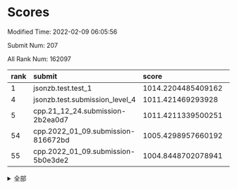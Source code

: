 # Scores

Modified Time: 2022-02-09 06:05:56

Submit Num: 207

All Rank Num: 162097

| rank |               submit               |       score        |       sigma        | pk_num |
| :--- | :--------------------------------- | :----------------- | :----------------- | :----- |
| 1    | jsonzb.test.test_1                 | 1014.2204485409162 | 0.8497746116233661 | 3135   |
| 4    | jsonzb.test.submission_level_4     | 1011.421469293928  | 0.7888753686591793 | 3135   |
| 5    | cpp.21_12_24.submission-2b2ea0d7   | 1011.4211339500251 | 0.7888254093659763 | 3130   |
| 54   | cpp.2022_01_09.submission-816672bd | 1005.4298957660192 | 0.7286896970188314 | 3133   |
| 55   | cpp.2022_01_09.submission-5b0e3de2 | 1004.8448702078941 | 0.71590349595095   | 3136   |


<details>
<summary>全部</summary>

| rank |                 submit                 |       score        |       sigma        | pk_num |
| :--- | :------------------------------------- | :----------------- | :----------------- | :----- |
| 1    | jsonzb.test.test_1                     | 1014.2204485409162 | 0.8497746116233661 | 3135   |
| 2    | gobigger.level_3.submission_level_3_22 | 1011.5368095188086 | 0.7828326114935054 | 3135   |
| 3    | gobigger.level_3.submission_level_3_43 | 1011.4879924756593 | 0.7858443777219248 | 3136   |
| 4    | jsonzb.test.submission_level_4         | 1011.421469293928  | 0.7888753686591793 | 3135   |
| 5    | cpp.21_12_24.submission-2b2ea0d7       | 1011.4211339500251 | 0.7888254093659763 | 3130   |
| 6    | gobigger.level_3.submission_level_3_32 | 1011.2603461096742 | 0.7505206310271867 | 3130   |
| 7    | gobigger.level_3.submission_level_3_19 | 1011.1774450690008 | 0.780180737964715  | 3135   |
| 8    | gobigger.level_3.submission_level_3_38 | 1011.150599456965  | 0.7680304723758545 | 3130   |
| 9    | gobigger.level_3.submission_level_3_18 | 1011.0394721030889 | 0.7568228563852655 | 3136   |
| 10   | gobigger.level_3.submission_level_3_13 | 1010.8649642323435 | 0.7664478943636982 | 3128   |
| 11   | gobigger.level_3.submission_level_3_15 | 1010.8451864657649 | 0.7735234442667461 | 3133   |
| 12   | gobigger.level_3.submission_level_3_27 | 1010.7456820706851 | 0.7869137152812364 | 3137   |
| 13   | gobigger.level_3.submission_level_3_28 | 1010.7038813531113 | 0.7923496005864095 | 3134   |
| 14   | gobigger.level_3.submission_level_3_33 | 1010.6432367279002 | 0.7596272234971005 | 3130   |
| 15   | gobigger.level_3.submission_level_3_29 | 1010.6043584537653 | 0.769485618624206  | 3134   |
| 16   | gobigger.level_3.submission_level_3_5  | 1010.5944272771612 | 0.7376187526618133 | 3135   |
| 17   | gobigger.level_3.submission_level_3_21 | 1010.4879104859418 | 0.7386363146561231 | 3131   |
| 18   | gobigger.level_3.submission_level_3_48 | 1010.4065835458849 | 0.7450097589516093 | 3133   |
| 19   | gobigger.level_3.submission_level_3_41 | 1010.3854664223916 | 0.7731784632478322 | 3131   |
| 20   | gobigger.level_3.submission_level_3_16 | 1010.3823981261551 | 0.7791886081023892 | 3131   |
| 21   | gobigger.level_3.submission_level_3_0  | 1010.3806553817232 | 0.7737633155181203 | 3127   |
| 22   | gobigger.level_3.submission_level_3_6  | 1010.3616213771896 | 0.7934321564177815 | 3136   |
| 23   | gobigger.level_3.submission_level_3_46 | 1010.3420697040066 | 0.7390752812166019 | 3128   |
| 24   | gobigger.level_3.submission_level_3_2  | 1010.294442146364  | 0.7636520424716791 | 3128   |
| 25   | gobigger.level_3.submission_level_3_20 | 1010.274315149748  | 0.755153565548711  | 3130   |
| 26   | gobigger.level_3.submission_level_3_40 | 1010.262858804232  | 0.7545214537687802 | 3132   |
| 27   | gobigger.level_3.submission_level_3_3  | 1010.1688483230276 | 0.7759669505198916 | 3132   |
| 28   | gobigger.level_3.submission_level_3_10 | 1010.1669335212927 | 0.7668780456846093 | 3135   |
| 29   | gobigger.level_3.submission_level_3_4  | 1010.1576394868968 | 0.7643878548192472 | 3132   |
| 30   | gobigger.level_3.submission_level_3_8  | 1010.0793499869706 | 0.7384680183576711 | 3128   |
| 31   | gobigger.level_3.submission_level_3_30 | 1010.0778553365433 | 0.7659832336199129 | 3134   |
| 32   | gobigger.level_3.submission_level_3_42 | 1010.0567152816265 | 0.7528564020603649 | 3125   |
| 33   | gobigger.level_3.submission_level_3_39 | 1010.0525260777647 | 0.7642008570085123 | 3140   |
| 34   | gobigger.level_3.submission_level_3_24 | 1009.8720007348315 | 0.7503545195225667 | 3133   |
| 35   | gobigger.level_3.submission_level_3_44 | 1009.7853596789017 | 0.7474213290002922 | 3129   |
| 36   | gobigger.level_3.submission_level_3_17 | 1009.7391883982268 | 0.7737181826269902 | 3129   |
| 37   | gobigger.level_3.submission_level_3_34 | 1009.7390281910492 | 0.7745964126956683 | 3127   |
| 38   | gobigger.level_3.submission_level_3_11 | 1009.7214377064928 | 0.7492817968647795 | 3133   |
| 39   | gobigger.level_3.submission_level_3_47 | 1009.6914972385399 | 0.7432532276534871 | 3138   |
| 40   | gobigger.level_3.submission_level_3_26 | 1009.6500293545777 | 0.7648220272980573 | 3137   |
| 41   | gobigger.level_3.submission_level_3_23 | 1009.5046492076677 | 0.7627743351184508 | 3132   |
| 42   | gobigger.level_3.submission_level_3_45 | 1009.4898462491245 | 0.7471924213443901 | 3131   |
| 43   | gobigger.level_3.submission_level_3_31 | 1009.4802862614202 | 0.7672692029605362 | 3132   |
| 44   | gobigger.level_3.submission_level_3_25 | 1009.3659234269012 | 0.7579993085180213 | 3129   |
| 45   | gobigger.level_3.submission_level_3_36 | 1009.2334674697184 | 0.7757646835267489 | 3132   |
| 46   | gobigger.level_3.submission_level_3_14 | 1009.0562770769448 | 0.7521578585195219 | 3134   |
| 47   | gobigger.level_3.submission_level_3_9  | 1009.0083524763162 | 0.7636917102016041 | 3133   |
| 48   | gobigger.level_3.submission_level_3_7  | 1008.957767384854  | 0.7498479710419326 | 3136   |
| 49   | gobigger.level_3.submission_level_3_1  | 1008.6218037211013 | 0.7482760529941659 | 3132   |
| 50   | gobigger.level_3.submission_level_3_12 | 1008.6112483667837 | 0.747945299919344  | 3132   |
| 51   | gobigger.level_3.submission_level_3_35 | 1008.3904080806033 | 0.7465437225320479 | 3130   |
| 52   | gobigger.level_3.submission_level_3_37 | 1008.2955678241769 | 0.7440729927533319 | 3132   |
| 53   | gobigger.level_3.submission_level_3_49 | 1007.932145940263  | 0.7326288228823696 | 3136   |
| 54   | cpp.2022_01_09.submission-816672bd     | 1005.4298957660192 | 0.7286896970188314 | 3133   |
| 55   | cpp.2022_01_09.submission-5b0e3de2     | 1004.8448702078941 | 0.71590349595095   | 3136   |
| 56   | gobigger.level_1.submission_level_1_18 | 1004.6831361327361 | 0.7288375981055656 | 3135   |
| 57   | gobigger.level_1.submission_level_1_41 | 1004.5671820300261 | 0.7174958018305015 | 3134   |
| 58   | gobigger.level_1.submission_level_1_16 | 1004.4975804085905 | 0.7234481894048213 | 3130   |
| 59   | gobigger.level_1.submission_level_1_35 | 1004.2611975497957 | 0.7095661047226482 | 3136   |
| 60   | gobigger.level_1.submission_level_1_34 | 1004.22562828374   | 0.7139465358556342 | 3133   |
| 61   | gobigger.level_1.submission_level_1_13 | 1004.2104686475634 | 0.7183765681509188 | 3133   |
| 62   | gobigger.level_1.submission_level_1_40 | 1004.1946026950351 | 0.720269425591267  | 3134   |
| 63   | gobigger.level_1.submission_level_1_30 | 1004.1620917589265 | 0.7239833173964155 | 3134   |
| 64   | gobigger.level_1.submission_level_1_43 | 1004.122166865917  | 0.7171262688859519 | 3133   |
| 65   | gobigger.level_1.submission_level_1_0  | 1003.9987265236146 | 0.7132154612215258 | 3133   |
| 66   | gobigger.level_1.submission_level_1_4  | 1003.9929733855259 | 0.730731561441276  | 3133   |
| 67   | gobigger.level_1.submission_level_1_31 | 1003.9377717704995 | 0.7208722931078435 | 3132   |
| 68   | gobigger.level_1.submission_level_1_7  | 1003.8756039429518 | 0.7151410635984228 | 3129   |
| 69   | gobigger.level_1.submission_level_1_44 | 1003.8454958604678 | 0.7280382490771996 | 3131   |
| 70   | gobigger.level_1.submission_level_1_37 | 1003.7973262058376 | 0.7103660233736258 | 3128   |
| 71   | gobigger.level_1.submission_level_1_38 | 1003.7916476174594 | 0.7240281671456346 | 3133   |
| 72   | gobigger.level_1.submission_level_1_24 | 1003.7912007511827 | 0.7173726143598838 | 3134   |
| 73   | gobigger.level_1.submission_level_1_33 | 1003.7531111245562 | 0.7155965378901197 | 3133   |
| 74   | gobigger.level_1.submission_level_1_21 | 1003.7451510646443 | 0.7175815530718227 | 3136   |
| 75   | gobigger.level_1.submission_level_1_46 | 1003.7304075100334 | 0.7119861737316184 | 3130   |
| 76   | gobigger.level_1.submission_level_1_28 | 1003.7090757410377 | 0.7204112024668599 | 3131   |
| 77   | gobigger.level_1.submission_level_1_19 | 1003.5991480641239 | 0.70815274642587   | 3125   |
| 78   | gobigger.level_1.submission_level_1_42 | 1003.569244396842  | 0.7150231069788628 | 3127   |
| 79   | gobigger.level_1.submission_level_1_17 | 1003.5445003403051 | 0.7101779364786742 | 3133   |
| 80   | gobigger.level_1.submission_level_1_20 | 1003.5192574480462 | 0.7289226948102945 | 3129   |
| 81   | gobigger.level_1.submission_level_1_22 | 1003.4775346684506 | 0.7067746975269721 | 3131   |
| 82   | gobigger.level_1.submission_level_1_23 | 1003.4678014571766 | 0.7233540830806575 | 3134   |
| 83   | gobigger.level_1.submission_level_1_32 | 1003.3678119055483 | 0.7103324904932845 | 3132   |
| 84   | gobigger.level_1.submission_level_1_5  | 1003.3216234503791 | 0.7217451002299266 | 3125   |
| 85   | gobigger.level_1.submission_level_1_9  | 1003.3152857339954 | 0.7159838181943141 | 3135   |
| 86   | gobigger.level_1.submission_level_1_8  | 1003.2933339341641 | 0.715425847110825  | 3125   |
| 87   | gobigger.level_1.submission_level_1_1  | 1003.2739747308913 | 0.7267648645189216 | 3133   |
| 88   | gobigger.level_1.submission_level_1_14 | 1003.149334422996  | 0.7226200357019661 | 3134   |
| 89   | gobigger.level_1.submission_level_1_27 | 1003.1390376556618 | 0.7241587581782113 | 3128   |
| 90   | gobigger.level_1.submission_level_1_36 | 1003.1367277364469 | 0.7145743918933449 | 3131   |
| 91   | gobigger.level_1.submission_level_1_39 | 1003.0563692651948 | 0.7113050746462712 | 3131   |
| 92   | gobigger.level_1.submission_level_1_29 | 1003.0219072732035 | 0.7251443014046324 | 3130   |
| 93   | gobigger.level_1.submission_level_1_26 | 1002.9964170195644 | 0.7130398152757383 | 3129   |
| 94   | gobigger.level_1.submission_level_1_11 | 1002.8907357545305 | 0.717564440389996  | 3136   |
| 95   | gobigger.level_1.submission_level_1_45 | 1002.8042841694596 | 0.7166818233546828 | 3130   |
| 96   | gobigger.level_1.submission_level_1_25 | 1002.78081929579   | 0.710766341109734  | 3132   |
| 97   | gobigger.level_1.submission_level_1_49 | 1002.7537277123135 | 0.7113737318285708 | 3135   |
| 98   | gobigger.level_1.submission_level_1_48 | 1002.6856453673414 | 0.7114123063307273 | 3136   |
| 99   | gobigger.level_1.submission_level_1_10 | 1002.6507056168575 | 0.7158030218231418 | 3134   |
| 100  | gobigger.level_1.submission_level_1_15 | 1002.6372041885634 | 0.7187186751716174 | 3139   |
| 101  | gobigger.level_1.submission_level_1_12 | 1002.515189604358  | 0.722787800779277  | 3134   |
| 102  | gobigger.level_1.submission_level_1_3  | 1002.4254874018378 | 0.7210540610373557 | 3135   |
| 103  | gobigger.level_1.submission_level_1_6  | 1002.2335768669058 | 0.7189086182980841 | 3134   |
| 104  | gobigger.level_1.submission_level_1_47 | 1001.6493280175987 | 0.7132646154241595 | 3134   |
| 105  | gobigger.level_1.submission_level_1_2  | 1001.0800056088401 | 0.7210984881653211 | 3130   |
| 106  | gobigger.random.submission_random_0    | 997.0094776134206  | 0.7006135665631019 | 3133   |
| 107  | gobigger.random.submission_random_30   | 996.9092795826631  | 0.711172103954199  | 3139   |
| 108  | gobigger.random.submission_random_16   | 996.8355368747798  | 0.7159279693138196 | 3128   |
| 109  | gobigger.random.submission_random_49   | 996.6667156637667  | 0.7079078304499048 | 3130   |
| 110  | gobigger.random.submission_random_36   | 996.6182104602061  | 0.715186479430204  | 3134   |
| 111  | gobigger.random.submission_random_35   | 996.4488706921117  | 0.7072398036440716 | 3130   |
| 112  | gobigger.random.submission_random_27   | 996.4314626385042  | 0.6959908554698137 | 3136   |
| 113  | gobigger.random.submission_random_31   | 996.3177959566576  | 0.7069208291908476 | 3136   |
| 114  | gobigger.random.submission_random_34   | 996.2853956007505  | 0.7153487500629292 | 3129   |
| 115  | gobigger.random.submission_random_48   | 996.281217933672   | 0.717169363571395  | 3135   |
| 116  | gobigger.random.submission_random_12   | 996.2729665367466  | 0.7144972386566126 | 3132   |
| 117  | gobigger.random.submission_random_43   | 996.2544037197381  | 0.7110950750473164 | 3134   |
| 118  | gobigger.random.submission_random_44   | 996.2470007084868  | 0.710427979711625  | 3135   |
| 119  | gobigger.random.submission_random_14   | 996.1845369694884  | 0.7039862413702574 | 3133   |
| 120  | gobigger.random.submission_random_46   | 996.154701022012   | 0.7127664760581085 | 3127   |
| 121  | gobigger.random.submission_random_11   | 996.0239944281988  | 0.7072914626841393 | 3135   |
| 122  | gobigger.random.submission_random_19   | 996.0179911951329  | 0.7050010539970314 | 3135   |
| 123  | gobigger.random.submission_random_17   | 995.9910216929036  | 0.7121350496304604 | 3133   |
| 124  | gobigger.random.submission_random_37   | 995.9769325987573  | 0.7114665521001674 | 3127   |
| 125  | gobigger.random.submission_random_29   | 995.9581741461899  | 0.7153406546116962 | 3137   |
| 126  | gobigger.random.submission_random_41   | 995.9436158102944  | 0.7127462944308097 | 3134   |
| 127  | gobigger.random.submission_random_6    | 995.9181643702877  | 0.7107083965746572 | 3136   |
| 128  | gobigger.random.submission_random_24   | 995.9165630818552  | 0.718044121844541  | 3133   |
| 129  | gobigger.random.submission_random_23   | 995.8492229871476  | 0.7178584582273593 | 3131   |
| 130  | gobigger.random.submission_random_3    | 995.8393755850833  | 0.709634622266813  | 3133   |
| 131  | gobigger.random.submission_random_38   | 995.8005692474846  | 0.7096278644216593 | 3127   |
| 132  | gobigger.random.submission_random_21   | 995.7985351704382  | 0.7068308664201769 | 3131   |
| 133  | gobigger.random.submission_random_22   | 995.7969547325664  | 0.7192775521241274 | 3132   |
| 134  | gobigger.random.submission_random_2    | 995.7318585147144  | 0.7110501525448953 | 3132   |
| 135  | gobigger.random.submission_random_26   | 995.7267692401007  | 0.7054363739958044 | 3136   |
| 136  | gobigger.random.submission_random_33   | 995.6081516104093  | 0.7007826432005005 | 3135   |
| 137  | gobigger.random.submission_random_15   | 995.5652193519002  | 0.6932767786957521 | 3133   |
| 138  | gobigger.random.submission_random_9    | 995.5525274081804  | 0.7073579089866802 | 3131   |
| 139  | gobigger.random.submission_random_47   | 995.4935157863202  | 0.7145890273795318 | 3135   |
| 140  | gobigger.random.submission_random_39   | 995.4555330317115  | 0.7170917192119225 | 3137   |
| 141  | gobigger.random.submission_random_10   | 995.4398066563468  | 0.7184853213170491 | 3128   |
| 142  | gobigger.random.submission_random_4    | 995.4292657789974  | 0.7142636176271878 | 3134   |
| 143  | gobigger.random.submission_random_8    | 995.3750892927781  | 0.7174103892215945 | 3136   |
| 144  | gobigger.random.submission_random_28   | 995.3497041056178  | 0.7231367742847746 | 3129   |
| 145  | gobigger.random.submission_random_25   | 995.2772380331469  | 0.7171295027473623 | 3131   |
| 146  | gobigger.random.submission_random_1    | 995.2506947304936  | 0.7092869940295129 | 3133   |
| 147  | gobigger.random.submission_random_45   | 995.1392165705488  | 0.7139103351650594 | 3128   |
| 148  | gobigger.random.submission_random_40   | 995.1216487138247  | 0.7123634936146568 | 3130   |
| 149  | gobigger.random.submission_random_42   | 995.0253957874959  | 0.7317590280408481 | 3124   |
| 150  | gobigger.random.submission_random_20   | 994.8332824428425  | 0.7272662869845967 | 3129   |
| 151  | gobigger.random.submission_random_32   | 994.7180165707576  | 0.7214381501478401 | 3131   |
| 152  | gobigger.random.submission_random_5    | 994.7128182296069  | 0.7118099611166729 | 3132   |
| 153  | gobigger.random.submission_random_18   | 994.6669851921239  | 0.7180517080644699 | 3132   |
| 154  | gobigger.random.submission_random_7    | 994.6357797463561  | 0.7218309377722145 | 3131   |
| 155  | gobigger.random.submission_random_13   | 994.6114352281329  | 0.7198997662734353 | 3130   |
| 156  | gobigger.level_2.submission_level_2_26 | 993.9762288295495  | 0.7239342497739668 | 3134   |
| 157  | gobigger.level_2.submission_level_2_31 | 993.8375481058087  | 0.7485125564605786 | 3135   |
| 158  | gobigger.level_2.submission_level_2_12 | 993.5043638911687  | 0.7405240081539614 | 3138   |
| 159  | gobigger.level_2.submission_level_2_17 | 993.5020825644073  | 0.7355441362917035 | 3131   |
| 160  | gobigger.level_2.submission_level_2_22 | 993.1910434201197  | 0.7379607668003525 | 3129   |
| 161  | gobigger.level_2.submission_level_2_42 | 993.0930388013106  | 0.735496115863502  | 3131   |
| 162  | gobigger.level_2.submission_level_2_40 | 993.0502810250034  | 0.7254637809516029 | 3134   |
| 163  | gobigger.level_2.submission_level_2_36 | 992.9736593330833  | 0.7482999321281484 | 3135   |
| 164  | gobigger.level_2.submission_level_2_0  | 992.8772847675178  | 0.7366337359626505 | 3132   |
| 165  | gobigger.level_2.submission_level_2_14 | 992.8731204935144  | 0.7461742707826499 | 3131   |
| 166  | gobigger.level_2.submission_level_2_24 | 992.8434572887555  | 0.7481526797680609 | 3130   |
| 167  | gobigger.level_2.submission_level_2_37 | 992.6848912168124  | 0.7258263379177794 | 3132   |
| 168  | gobigger.level_2.submission_level_2_4  | 992.5651808640425  | 0.7431477880276096 | 3130   |
| 169  | gobigger.level_2.submission_level_2_21 | 992.5386867606072  | 0.7256786246102346 | 3128   |
| 170  | gobigger.level_2.submission_level_2_8  | 992.4638939028238  | 0.7264379755841892 | 3136   |
| 171  | gobigger.level_2.submission_level_2_9  | 992.4436832367405  | 0.7413014838923699 | 3130   |
| 172  | gobigger.level_2.submission_level_2_47 | 992.4074674600778  | 0.7795654720870184 | 3130   |
| 173  | gobigger.level_2.submission_level_2_29 | 992.3425773125992  | 0.7449531999457346 | 3131   |
| 174  | gobigger.level_2.submission_level_2_30 | 992.3348897279706  | 0.7359324930367833 | 3133   |
| 175  | gobigger.level_2.submission_level_2_49 | 992.3115276681314  | 0.7426875280259105 | 3128   |
| 176  | gobigger.level_2.submission_level_2_43 | 992.231454971545   | 0.7499843559730341 | 3136   |
| 177  | gobigger.level_2.submission_level_2_45 | 992.2113714656712  | 0.7466042784277577 | 3132   |
| 178  | gobigger.level_2.submission_level_2_46 | 992.1843404227944  | 0.7529379351995974 | 3128   |
| 179  | gobigger.level_2.submission_level_2_20 | 992.1236743195021  | 0.745410799886515  | 3133   |
| 180  | gobigger.level_2.submission_level_2_10 | 992.0670068501236  | 0.744032563302358  | 3143   |
| 181  | gobigger.level_2.submission_level_2_13 | 992.0500390042612  | 0.7517569886855775 | 3132   |
| 182  | gobigger.level_2.submission_level_2_34 | 992.037827363371   | 0.7461803819090124 | 3135   |
| 183  | gobigger.level_2.submission_level_2_32 | 992.0128030639069  | 0.7322413013783542 | 3136   |
| 184  | gobigger.level_2.submission_level_2_39 | 991.8619989824308  | 0.7393263755919115 | 3131   |
| 185  | gobigger.level_2.submission_level_2_25 | 991.7707149211533  | 0.75603460317242   | 3130   |
| 186  | gobigger.level_2.submission_level_2_1  | 991.757660938883   | 0.7570131092769836 | 3130   |
| 187  | gobigger.level_2.submission_level_2_5  | 991.6591221732052  | 0.758857763334716  | 3133   |
| 188  | gobigger.level_2.submission_level_2_7  | 991.6312240778269  | 0.7486828057488115 | 3130   |
| 189  | gobigger.level_2.submission_level_2_2  | 991.5265963699629  | 0.7482650031571506 | 3130   |
| 190  | gobigger.level_2.submission_level_2_3  | 991.520643048329   | 0.7653992082442536 | 3130   |
| 191  | gobigger.level_2.submission_level_2_23 | 991.3793305322084  | 0.7653369099131831 | 3132   |
| 192  | gobigger.level_2.submission_level_2_38 | 991.3754764502778  | 0.7381519258485324 | 3133   |
| 193  | gobigger.level_2.submission_level_2_33 | 991.3023025410316  | 0.7324652754594544 | 3130   |
| 194  | gobigger.level_2.submission_level_2_15 | 991.2424542782753  | 0.7546115835235412 | 3132   |
| 195  | gobigger.level_2.submission_level_2_11 | 991.0066950963687  | 0.7466816231018751 | 3134   |
| 196  | gobigger.level_2.submission_level_2_41 | 990.9757334741286  | 0.7706086012044404 | 3132   |
| 197  | gobigger.level_2.submission_level_2_18 | 990.9291731895444  | 0.7749560031531221 | 3137   |
| 198  | gobigger.level_2.submission_level_2_27 | 990.9279387612294  | 0.7487796614077475 | 3134   |
| 199  | gobigger.level_2.submission_level_2_16 | 990.8582436130705  | 0.7586883265340122 | 3133   |
| 200  | gobigger.level_2.submission_level_2_48 | 990.8367256258251  | 0.7658834637441146 | 3134   |
| 201  | gobigger.level_2.submission_level_2_6  | 990.7009517712673  | 0.7544026153612379 | 3135   |
| 202  | gobigger.level_2.submission_level_2_19 | 990.5775459132786  | 0.7691367295052306 | 3135   |
| 203  | gobigger.level_2.submission_level_2_35 | 990.5213230704289  | 0.7796451777435632 | 3132   |
| 204  | gobigger.level_2.submission_level_2_44 | 990.5132854341182  | 0.7689390207205913 | 3134   |
| 205  | gobigger.level_2.submission_level_2_28 | 989.9262155236503  | 0.7711697577756352 | 3133   |
| 206  | gobigger.none.submission_none_0        | 977.4797333917454  | 1.3682159692102493 | 3133   |
| 207  | gobigger.none.submission_none_1        | 977.1052675500393  | 1.4432610143609583 | 3131   |

</details>